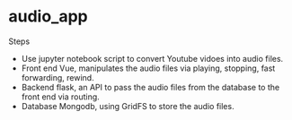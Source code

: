 # audio_app

Steps
- Use jupyter notebook script to convert Youtube vidoes into audio files.
- Front end Vue, manipulates the audio files via playing, stopping, fast forwarding, rewind.
- Backend flask, an API to pass the audio files from the database to the front end via routing.
- Database Mongodb, using GridFS to store the audio files.
